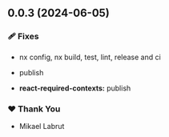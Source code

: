 ## 0.0.3 (2024-06-05)


### 🩹 Fixes

- nx config, nx build, test, lint, release and ci

- publish

- **react-required-contexts:** publish


### ❤️  Thank You

- Mikael Labrut
